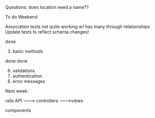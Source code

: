 Questions:
does location need a name??

To do Weekend

Association tests not quite working w/ has many through relationships
Update tests to reflect schema changes!

<!-- 1. make sure models all work --- done -->
<!-- 2. all relationships functional --> done
3. basic methods
<!-- 4. make seed data --> done
<!-- 5. fuck wit sum tests? --> done
6. validations
7. authentication
8. error messages


Next week:

rails API
    ---> controllers
    --->views

components
